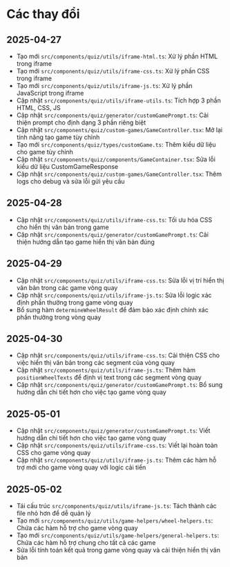 # Các thay đổi

## 2025-04-27
- Tạo mới `src/components/quiz/utils/iframe-html.ts`: Xử lý phần HTML trong iframe
- Tạo mới `src/components/quiz/utils/iframe-css.ts`: Xử lý phần CSS trong iframe 
- Tạo mới `src/components/quiz/utils/iframe-js.ts`: Xử lý phần JavaScript trong iframe
- Cập nhật `src/components/quiz/utils/iframe-utils.ts`: Tích hợp 3 phần HTML, CSS, JS
- Cập nhật `src/components/quiz/generator/customGamePrompt.ts`: Cải thiện prompt cho định dạng 3 phần riêng biệt
- Cập nhật `src/components/quiz/custom-games/GameController.tsx`: Mở lại tính năng tạo game tùy chỉnh
- Tạo mới `src/components/quiz/types/customGame.ts`: Thêm kiểu dữ liệu cho game tùy chỉnh
- Cập nhật `src/components/quiz/components/GameContainer.tsx`: Sửa lỗi kiểu dữ liệu CustomGameResponse
- Cập nhật `src/components/quiz/custom-games/GameController.tsx`: Thêm logs cho debug và sửa lỗi gửi yêu cầu

## 2025-04-28
- Cập nhật `src/components/quiz/utils/iframe-css.ts`: Tối ưu hóa CSS cho hiển thị văn bản trong game
- Cập nhật `src/components/quiz/generator/customGamePrompt.ts`: Cải thiện hướng dẫn tạo game hiển thị văn bản đúng

## 2025-04-29
- Cập nhật `src/components/quiz/utils/iframe-css.ts`: Sửa lỗi vị trí hiển thị văn bản trong các game vòng quay
- Cập nhật `src/components/quiz/utils/iframe-js.ts`: Sửa lỗi logic xác định phần thưởng trong game vòng quay
- Bổ sung hàm `determineWheelResult` để đảm bảo xác định chính xác phần thưởng trong vòng quay

## 2025-04-30
- Cập nhật `src/components/quiz/utils/iframe-css.ts`: Cải thiện CSS cho việc hiển thị văn bản trong các segment của vòng quay
- Cập nhật `src/components/quiz/utils/iframe-js.ts`: Thêm hàm `positionWheelTexts` để định vị text trong các segment vòng quay
- Cập nhật `src/components/quiz/generator/customGamePrompt.ts`: Bổ sung hướng dẫn chi tiết hơn cho việc tạo game vòng quay

## 2025-05-01
- Cập nhật `src/components/quiz/generator/customGamePrompt.ts`: Viết hướng dẫn chi tiết hơn cho việc tạo game vòng quay
- Cập nhật `src/components/quiz/utils/iframe-css.ts`: Viết lại hoàn toàn CSS cho game vòng quay
- Cập nhật `src/components/quiz/utils/iframe-js.ts`: Thêm các hàm hỗ trợ mới cho game vòng quay với logic cải tiến

## 2025-05-02
- Tái cấu trúc `src/components/quiz/utils/iframe-js.ts`: Tách thành các file nhỏ hơn để dễ quản lý
- Tạo mới `src/components/quiz/utils/game-helpers/wheel-helpers.ts`: Chứa các hàm hỗ trợ cho game vòng quay
- Tạo mới `src/components/quiz/utils/game-helpers/general-helpers.ts`: Chứa các hàm hỗ trợ chung cho tất cả các game
- Sửa lỗi tính toán kết quả trong game vòng quay và cải thiện hiển thị văn bản
